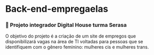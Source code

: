 # Back-end-empregaelas

### 🚀 Projeto integrador Digital House turma Serasa

O objetivo do projeto é a criação de um site de empregos que disponibilizará vagas na área de TI voltadas para pessoas que se identifiquem com o gênero feminino: mulheres cis e mulheres trans.




